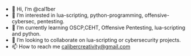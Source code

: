 - 👋 Hi, I’m @cal1ber
- 👀 I’m interested in lua-scripting, python-programming, offensive-cybersec, pentesting.
- 🌱 I’m currently learning OSCP,CEHT, Offensive Pentesting, lua-scripting and python.
- 💞️ I’m looking to collaborate on lua-scripting or cybersecurity projects.
- 📫 How to reach me calibercreativity@gmail.com

<!---
cal1ber/cal1ber is a ✨ special ✨ repository because its `README.md` (this file) appears on your GitHub profile.
You can click the Preview link to take a look at your changes.
--->
